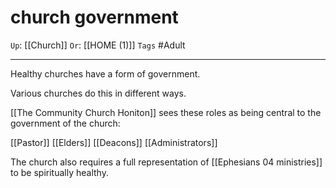 # church government

`Up`: [[Church]] `Or`: [[HOME (1)]] `Tags` #Adult

---

Healthy churches have a form of government.

Various churches do this in different ways.

[[The Community Church Honiton]] sees these roles as being central to the government of the church:

[[Pastor]] [[Elders]] [[Deacons]] [[Administrators]]

The church also requires a full representation of [[Ephesians 04 ministries]] to be spiritually healthy.